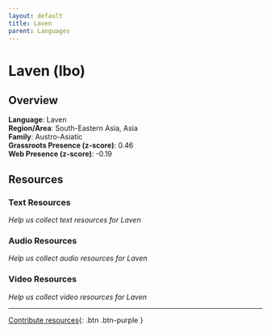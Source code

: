 ```yaml
---
layout: default
title: Laven
parent: Languages
---
```


# Laven (lbo)

## Overview

**Language**: Laven  
**Region/Area**: South-Eastern Asia, Asia  
**Family**: Austro-Asiatic  
**Grassroots Presence (z-score)**: 0.46  
**Web Presence (z-score)**: -0.19  

## Resources

### Text Resources
*Help us collect text resources for Laven*

### Audio Resources
*Help us collect audio resources for Laven*

### Video Resources
*Help us collect video resources for Laven*

---

[Contribute resources](https://forms.office.com/e/1SfLJx3u1r){: .btn .btn-purple }
